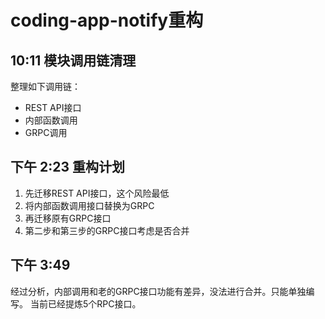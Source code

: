 # coding-app-notify重构

## 10:11 模块调用链清理

整理如下调用链：

- REST API接口
- 内部函数调用
- GRPC调用

## 下午 2:23 重构计划

1. 先迁移REST API接口，这个风险最低
2. 将内部函数调用接口替换为GRPC
3. 再迁移原有GRPC接口
4. 第二步和第三步的GRPC接口考虑是否合并

## 下午 3:49 
经过分析，内部调用和老的GRPC接口功能有差异，没法进行合并。只能单独编写。
当前已经提炼5个RPC接口。
